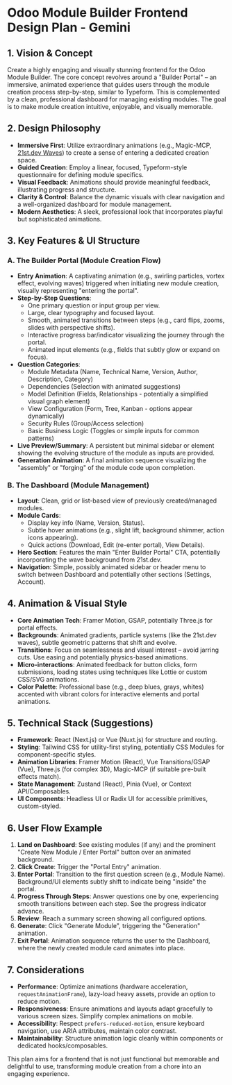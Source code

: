 # Odoo Module Builder Frontend Design Plan - Gemini

## 1. Vision & Concept

Create a highly engaging and visually stunning frontend for the Odoo Module Builder. The core concept revolves around a "Builder Portal" – an immersive, animated experience that guides users through the module creation process step-by-step, similar to Typeform. This is complemented by a clean, professional dashboard for managing existing modules. The goal is to make module creation intuitive, enjoyable, and visually memorable.

## 2. Design Philosophy

*   **Immersive First**: Utilize extraordinary animations (e.g., Magic-MCP, [21st.dev Waves](https://21st.dev/DavidHDev/waves-background/default)) to create a sense of entering a dedicated creation space.
*   **Guided Creation**: Employ a linear, focused, Typeform-style questionnaire for defining module specifics.
*   **Visual Feedback**: Animations should provide meaningful feedback, illustrating progress and structure.
*   **Clarity & Control**: Balance the dynamic visuals with clear navigation and a well-organized dashboard for module management.
*   **Modern Aesthetics**: A sleek, professional look that incorporates playful but sophisticated animations.

## 3. Key Features & UI Structure

### A. The Builder Portal (Module Creation Flow)

*   **Entry Animation**: A captivating animation (e.g., swirling particles, vortex effect, evolving waves) triggered when initiating new module creation, visually representing "entering the portal".
*   **Step-by-Step Questions**:
    *   One primary question or input group per view.
    *   Large, clear typography and focused layout.
    *   Smooth, animated transitions between steps (e.g., card flips, zooms, slides with perspective shifts).
    *   Interactive progress bar/indicator visualizing the journey through the portal.
    *   Animated input elements (e.g., fields that subtly glow or expand on focus).
*   **Question Categories**:
    *   Module Metadata (Name, Technical Name, Version, Author, Description, Category)
    *   Dependencies (Selection with animated suggestions)
    *   Model Definition (Fields, Relationships - potentially a simplified visual graph element)
    *   View Configuration (Form, Tree, Kanban - options appear dynamically)
    *   Security Rules (Group/Access selection)
    *   Basic Business Logic (Toggles or simple inputs for common patterns)
*   **Live Preview/Summary**: A persistent but minimal sidebar or element showing the evolving structure of the module as inputs are provided.
*   **Generation Animation**: A final animation sequence visualizing the "assembly" or "forging" of the module code upon completion.

### B. The Dashboard (Module Management)

*   **Layout**: Clean, grid or list-based view of previously created/managed modules.
*   **Module Cards**:
    *   Display key info (Name, Version, Status).
    *   Subtle hover animations (e.g., slight lift, background shimmer, action icons appearing).
    *   Quick actions (Download, Edit (re-enter portal), View Details).
*   **Hero Section**: Features the main "Enter Builder Portal" CTA, potentially incorporating the wave background from 21st.dev.
*   **Navigation**: Simple, possibly animated sidebar or header menu to switch between Dashboard and potentially other sections (Settings, Account).

## 4. Animation & Visual Style

*   **Core Animation Tech**: Framer Motion, GSAP, potentially Three.js for portal effects.
*   **Backgrounds**: Animated gradients, particle systems (like the 21st.dev waves), subtle geometric patterns that shift and evolve.
*   **Transitions**: Focus on seamlessness and visual interest – avoid jarring cuts. Use easing and potentially physics-based animations.
*   **Micro-interactions**: Animated feedback for button clicks, form submissions, loading states using techniques like Lottie or custom CSS/SVG animations.
*   **Color Palette**: Professional base (e.g., deep blues, grays, whites) accented with vibrant colors for interactive elements and portal animations.

## 5. Technical Stack (Suggestions)

*   **Framework**: React (Next.js) or Vue (Nuxt.js) for structure and routing.
*   **Styling**: Tailwind CSS for utility-first styling, potentially CSS Modules for component-specific styles.
*   **Animation Libraries**: Framer Motion (React), Vue Transitions/GSAP (Vue), Three.js (for complex 3D), Magic-MCP (if suitable pre-built effects match).
*   **State Management**: Zustand (React), Pinia (Vue), or Context API/Composables.
*   **UI Components**: Headless UI or Radix UI for accessible primitives, custom-styled.

## 6. User Flow Example

1.  **Land on Dashboard**: See existing modules (if any) and the prominent "Create New Module / Enter Portal" button over an animated background.
2.  **Click Create**: Trigger the "Portal Entry" animation.
3.  **Enter Portal**: Transition to the first question screen (e.g., Module Name). Background/UI elements subtly shift to indicate being "inside" the portal.
4.  **Progress Through Steps**: Answer questions one by one, experiencing smooth transitions between each step. See the progress indicator advance.
5.  **Review**: Reach a summary screen showing all configured options.
6.  **Generate**: Click "Generate Module", triggering the "Generation" animation.
7.  **Exit Portal**: Animation sequence returns the user to the Dashboard, where the newly created module card animates into place.

## 7. Considerations

*   **Performance**: Optimize animations (hardware acceleration, `requestAnimationFrame`), lazy-load heavy assets, provide an option to reduce motion.
*   **Responsiveness**: Ensure animations and layouts adapt gracefully to various screen sizes. Simplify complex animations on mobile.
*   **Accessibility**: Respect `prefers-reduced-motion`, ensure keyboard navigation, use ARIA attributes, maintain color contrast.
*   **Maintainability**: Structure animation logic cleanly within components or dedicated hooks/composables.

This plan aims for a frontend that is not just functional but memorable and delightful to use, transforming module creation from a chore into an engaging experience. 